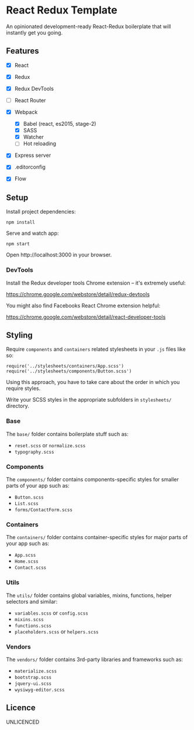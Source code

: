 # React Redux Template

An opinionated development-ready React-Redux boilerplate that will instantly get you going.

## Features
* [x] React
* [x] Redux
* [x] Redux DevTools
* [ ] React Router
* [x] Webpack
  * [x] Babel (react, es2015, stage-2)
  * [x] SASS
  * [x] Watcher
  * [ ] Hot reloading
* [x] Express server
* [x] .editorconfig
* [x] Flow


## Setup
Install project dependencies:
```
npm install
```

Serve and watch app:
```
npm start
```

Open http://localhost:3000 in your browser.

### DevTools

Install the Redux developer tools Chrome extension – it's extremely useful:

https://chrome.google.com/webstore/detail/redux-devtools

You might also find Facebooks React Chrome extension helpful:

https://chrome.google.com/webstore/detail/react-developer-tools


## Styling
Require `components` and `containers` related stylesheets in your `.js` files like so:

```es6
require('../stylesheets/containers/App.scss')
require('../stylesheets/components/Button.scss')
```
Using this approach, you have to take care about the order in which you require styles.

Write your SCSS styles in the appropriate subfolders in `stylesheets/` directory.

### Base
The `base/` folder contains boilerplate stuff such as:
* `reset.scss` or `normalize.scss`
* `typography.scss`

### Components
The `components/` folder contains components-specific styles for smaller parts of your app such as:
* `Button.scss`
* `List.scss`
* `forms/ContactForm.scss`

### Containers
The `containers/` folder contains container-specific styles for major parts of your app such as:
* `App.scss`
* `Home.scss`
* `Contact.scss`

### Utils
The `utils/` folder contains global variables, mixins, functions, helper selectors and similar:
* `variables.scss` or `config.scss`
* `mixins.scss`
* `functions.scss`
* `placeholders.scss` or `helpers.scss`

### Vendors
The `vendors/` folder contains 3rd-party libraries and frameworks such as:
* `materialize.scss`
* `bootstrap.scss`
* `jquery-ui.scss`
* `wysiwyg-editor.scss`


## Licence

UNLICENCED

